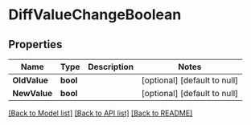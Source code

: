 # DiffValueChangeBoolean

## Properties
Name | Type | Description | Notes
------------ | ------------- | ------------- | -------------
**OldValue** | **bool** |  | [optional] [default to null]
**NewValue** | **bool** |  | [optional] [default to null]

[[Back to Model list]](../README.md#documentation-for-models) [[Back to API list]](../README.md#documentation-for-api-endpoints) [[Back to README]](../README.md)

